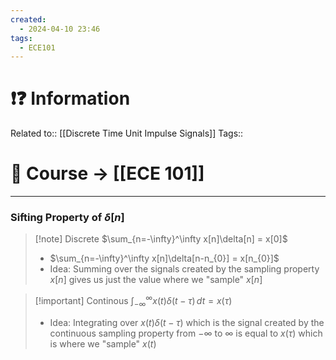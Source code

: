 ```yaml
---
created:
  - 2024-04-10 23:46
tags:
  - ECE101
---
```


# ❗❓ Information
Related to:: [[Discrete Time Unit Impulse Signals]]
Tags:: 

# 🌌 Course -> [[ECE 101]]
---
### Sifting Property of $\delta[n]$

> [!note] Discrete
> $\sum_{n=-\infty}^\infty x[n]\delta[n] = x[0]$
> - $\sum_{n=-\infty}^\infty x[n]\delta[n-n_{0}] = x[n_{0}]$ 
> - Idea: Summing over the signals created by the sampling property $x[n]$ gives us just the value where we "sample" $x[n]$

 > [!important] Continous
 > $\int_{-\infty}^\infty x(t)\delta(t-\tau) \, dt = x(\tau)$
> - Idea: Integrating over $x(t)\delta(t-\tau)$ which is the signal created by the continuous sampling property from $-\infty$ to $\infty$ is equal to $x(\tau)$  which is where we "sample" $x(t)$


